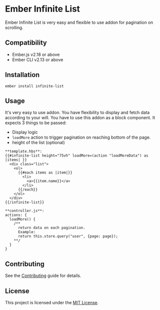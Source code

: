 Ember Infinite List
==============================================================================

Ember Infinite List is very easy and flexible to use addon for pagination on scrolling.

Compatibility
------------------------------------------------------------------------------

* Ember.js v2.18 or above
* Ember CLI v2.13 or above


Installation
------------------------------------------------------------------------------

```
ember install infinite-list
```


Usage
------------------------------------------------------------------------------

It's very easy to use addon. You have flexibility to display and fetch data according to your will. You have to use this addon as a block component. It expects 3 things to be passed:
- Display logic 
- `loadMore` action to trigger pagination on reaching bottom of the page.
- height of the list (optional)

```
**template.hbs**:
{{#infinite-list height="75vh" loadMore=(action "loadMoreData") as |items| }}
  <div class="list">
    <ol>
      {{#each items as |item|}}
        <li>
          <a>{{item.name}}</a>
        </li>
      {{/each}}
    </ol>
  </div>  
{{/infinite-list}}

**controller.js**:
actions: {
  loadMore() {
    /**
      return data on each pagination.
      Example: 
      return this.store.query("user", {page: page});
    **/   
  }
}
```

Contributing
------------------------------------------------------------------------------

See the [Contributing](CONTRIBUTING.md) guide for details.


License
------------------------------------------------------------------------------

This project is licensed under the [MIT License](LICENSE.md).
